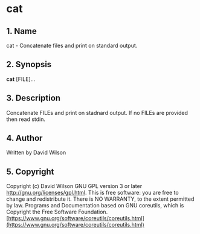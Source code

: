 # cat

## 1. Name

cat - Concatenate files and print on standard output.

## 2. Synopsis

**cat** \[FILE\]...

## 3. Description

Concatenate FILEs and print on stadnard output. If no FILEs are provided
then read stdin.

## 4. Author

Written by David Wilson

## 5. Copyright

Copyright \(c\) David Wilson   GNU GPL version 3 or later
<http://gnu.org/licenses/gpl.html>. This is free software: you are free
to change and redistribute it.  There is NO WARRANTY, to the extent
permitted by law.   Programs and Documentation based on GNU coreutils,
which is Copyright the Free Software Foundation.
[https://www.gnu.org/software/coreutils/coreutils.html](https://www.gnu.org/software/coreutils/coreutils.html)
